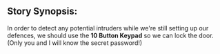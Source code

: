 ## Story Synopsis:

In order to detect any potential intruders while we're still setting up our defences, we should use the **10 Button Keypad** so we can lock the door. (Only you and I will know the secret password!)

